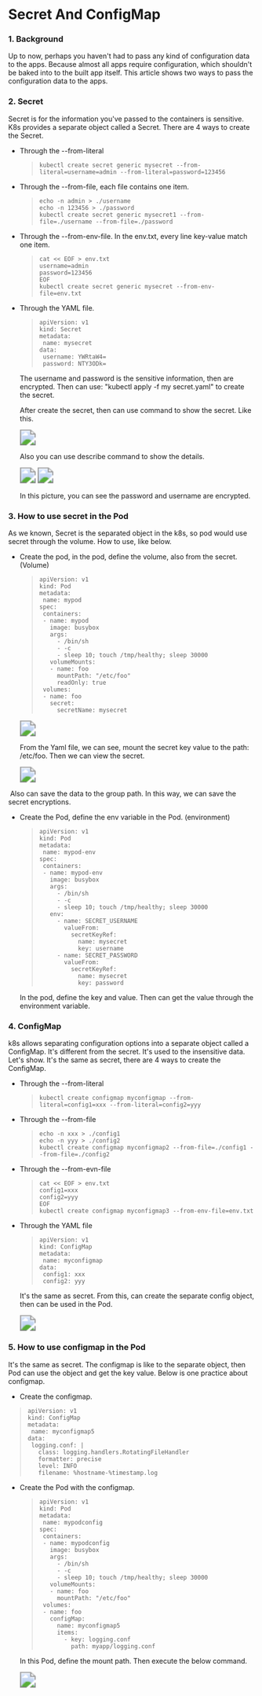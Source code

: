 # Secret And ConfigMap


### 1. Background

Up to now, perhaps you haven't had to pass any kind of configuration data to the apps. Because almost all apps require configuration,  which shouldn't be baked into to the built app itself. This article shows two ways to pass the configuration data to the apps.

### 2. Secret

Secret is for the information you've passed to the containers is sensitive. K8s provides a separate object called a Secret. There are 4 ways to create the Secret.

- Through the --from-literal

  >```shell
  >kubectl create secret generic mysecret --from-literal=username=admin --from-literal=password=123456
  >```

- Through the --from-file, each file contains one item.

  >```shell
  >echo -n admin > ./username
  >echo -n 123456 > ./password
  >kubectl create secret generic mysecret1 --from-file=./username --from-file=./password 
  >```

- Through the --from-env-file.  In the env.txt, every line key-value match one item.

  >```shell
  >cat << EOF > env.txt
  >username=admin
  >password=123456
  >EOF
  >kubectl create secret generic mysecret --from-env-file=env.txt
  >```

- Through the YAML file. 

  >```shell
  >apiVersion: v1
  >kind: Secret
  >metadata:
  >  name: mysecret
  >data:
  >  username: YWRtaW4=
  >  password: NTY3ODk=
  >```

  The username and password is the sensitive information, then are encrypted. Then can use: "kubectl apply -f my secret.yaml"  to create the secret.

  After create the secret, then can use command to show the secret. Like this.

  <img src="https://cdn.jsdelivr.net/gh/yeliansong/github-blog-PIC/blog-images/007S8ZIlgy1gef6b6hi5xj315c05wjsr.jpg" style="zoom:200%;" />

  Also you can use describe command to show the details.

  <img src="https://cdn.jsdelivr.net/gh/yeliansong/github-blog-PIC/blog-images/007S8ZIlgy1gef6c7frckj317m0bygna.jpg" style="zoom:200%;" />

  <img src="https://cdn.jsdelivr.net/gh/yeliansong/github-blog-PIC/blog-images/007S8ZIlgy1gef6cxavpzj31d00hidjo.jpg" style="zoom:200%;" />

  In this picture, you can see the password and username are encrypted.

###  3. How to use secret in the Pod

As we known, Secret is the separated object in the k8s, so pod would use secret through the volume. How to use, like below.

- Create the pod, in the pod, define the volume, also from the secret. (Volume)

  >```shell
  >apiVersion: v1
  >kind: Pod
  >metadata:
  >  name: mypod
  >spec:
  >  containers:
  >  - name: mypod
  >    image: busybox
  >    args:
  >      - /bin/sh
  >      - -c
  >      - sleep 10; touch /tmp/healthy; sleep 30000
  >    volumeMounts:
  >    - name: foo
  >      mountPath: "/etc/foo"
  >      readOnly: true
  >  volumes:
  >  - name: foo
  >    secret:
  >      secretName: mysecret
  >```

  <img src="https://cdn.jsdelivr.net/gh/yeliansong/github-blog-PIC/blog-images/007S8ZIlgy1gef822d1fgj31du082q4e.jpg" style="zoom:200%;" />

  From the Yaml file, we can see, mount the secret key value to the path: /etc/foo. Then we can view the secret.

  <img src="https://cdn.jsdelivr.net/gh/yeliansong/github-blog-PIC/blog-images/007S8ZIlgy1gef89v4uzoj30ny0mqwv9.jpg" style="zoom:200%;" />

​	Also can save the data to the group path. In this way, we can save the secret encryptions.

- Create the Pod, define the env variable in the Pod. (environment)

  >```shell
  >apiVersion: v1
  >kind: Pod
  >metadata:
  >  name: mypod-env
  >spec:
  >  containers:
  >  - name: mypod-env
  >    image: busybox
  >    args:
  >      - /bin/sh
  >      - -c
  >      - sleep 10; touch /tmp/healthy; sleep 30000
  >    env:
  >      - name: SECRET_USERNAME
  >        valueFrom:
  >          secretKeyRef:
  >            name: mysecret
  >            key: username
  >      - name: SECRET_PASSWORD
  >        valueFrom:
  >          secretKeyRef:
  >            name: mysecret
  >            key: password
  >```

  In the pod, define the key and value. Then can get the value through the environment variable.

### 4. ConfigMap

k8s allows separating configuration options into a separate object called a ConfigMap. It's different from the secret. It's used to the insensitive data. Let's show. It's the same as secret, there are 4 ways to create the ConfigMap.

- Through the --from-literal

  >```shell
  >kubectl create configmap myconfigmap --from-literal=config1=xxx --from-literal=config2=yyy
  >```

- Through the --from-file

  >```shell
  >echo -n xxx > ./config1
  >echo -n yyy > ./config2
  >kubectl create configmap myconfigmap2 --from-file=./config1 --from-file=./config2
  >```

- Through the --from-evn-file

  >```shell
  >cat << EOF > env.txt
  >config1=xxx
  >config2=yyy
  >EOF
  >kubectl create configmap myconfigmap3 --from-env-file=env.txt
  >```

- Through the YAML file

  >```shell
  >apiVersion: v1
  >kind: ConfigMap
  >metadata:
  >  name: myconfigmap
  >data:
  >  config1: xxx
  >  config2: yyy
  >```

  It's the same as secret. From this, can create the separate config object, then can be used in the Pod.

  <img src="https://cdn.jsdelivr.net/gh/yeliansong/github-blog-PIC/blog-images/007S8ZIlgy1gefemzq8dkj317a0iwdip.jpg" style="zoom:200%;" />

### 5. How to use configmap in the Pod

It's the same as secret. The configmap is like to the separate object, then Pod can use the object and get the key value. Below is one practice about configmap.

-  Create the configmap.

  >```shell
  >apiVersion: v1
  >kind: ConfigMap
  >metadata:
  >  name: myconfigmap5
  >data:
  >  logging.conf: |
  >    class: logging.handlers.RotatingFileHandler
  >    formatter: precise
  >    level: INFO
  >    filename: %hostname-%timestamp.log
  >```

- Create the Pod with the configmap.

  >```shell
  >apiVersion: v1
  >kind: Pod
  >metadata:
  >  name: mypodconfig
  >spec:
  >  containers:
  >  - name: mypodconfig
  >    image: busybox
  >    args:
  >      - /bin/sh
  >      - -c
  >      - sleep 10; touch /tmp/healthy; sleep 30000
  >    volumeMounts:
  >    - name: foo
  >      mountPath: "/etc/foo"
  >  volumes:
  >  - name: foo
  >    configMap:
  >      name: myconfigmap5
  >      items:
  >        - key: logging.conf
  >          path: myapp/logging.conf
  >```

  In this Pod, define the mount path.  Then execute the below command.

  <img src="https://cdn.jsdelivr.net/gh/yeliansong/github-blog-PIC/blog-images/007S8ZIlgy1gefi5lskfqj318s072dhe.jpg" style="zoom:200%;" />



